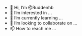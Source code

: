 - 👋 Hi, I’m @Ruddenhb
- 👀 I’m interested in ...
- 🌱 I’m currently learning ...
- 💞️ I’m looking to collaborate on ...
- 📫 How to reach me ...

<!---
Ruddenhb/Ruddenhb is a ✨ special ✨ repository because its `README.md` (this file) appears on your GitHub profile.
You can click the Preview link to take a look at your changes.
--->
